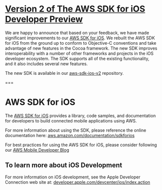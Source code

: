 # [Version 2 of The AWS SDK for iOS Developer Preview](https://github.com/aws/aws-sdk-ios-v2)
We are happy to announce that based on your feedback, we have made significant improvements to our [ AWS SDK for iOS](https://github.com/aws/aws-sdk-ios-v2). We rebuilt the AWS SDK for iOS from the ground up to conform to Objective-C conventions and take advantage of new features in the Cocoa framework. The new SDK improves interoperability with a number of other frameworks and projects in the iOS developer ecosystem. The SDK supports all of the existing functionality, and it also includes several new features.

The new SDK is available in our [aws-sdk-ios-v2](https://github.com/aws/aws-sdk-ios-v2) repository.

===

# AWS SDK for iOS

The [AWS SDK for iOS](http://aws.amazon.com/sdkforios) provides a library, code samples, and documentation for developers to build connected mobile applications using AWS.

For more information about using the SDK, please reference the online documentation here: [aws.amazon.com/documentation/sdkforios](http://aws.amazon.com/documentation/sdkforios)

For best practices for using the AWS SDK for iOS, please consider following our [AWS Mobile Developer Blog](http://mobile.awsblog.com/)

## To learn more about iOS Development

For more information on iOS development, see the Apple Developer Connection web site at: [developer.apple.com/devcenter/ios/index.action](http://developer.apple.com/devcenter/ios/index.action)

